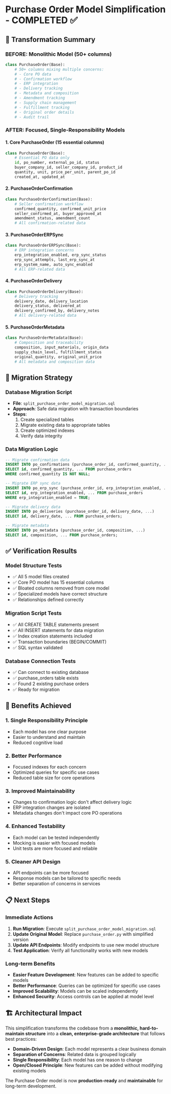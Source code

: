 # Purchase Order Model Simplification - COMPLETED ✅

## 🎯 **Transformation Summary**

### **BEFORE: Monolithic Model (50+ columns)**
```python
class PurchaseOrder(Base):
    # 50+ columns mixing multiple concerns:
    # - Core PO data
    # - Confirmation workflow
    # - ERP integration
    # - Delivery tracking
    # - Metadata and composition
    # - Amendment tracking
    # - Supply chain management
    # - Fulfillment tracking
    # - Original order details
    # - Audit trail
```

### **AFTER: Focused, Single-Responsibility Models**

#### **1. Core PurchaseOrder (15 essential columns)**
```python
class PurchaseOrder(Base):
    # Essential PO data only
    id, po_number, external_po_id, status
    buyer_company_id, seller_company_id, product_id
    quantity, unit, price_per_unit, parent_po_id
    created_at, updated_at
```

#### **2. PurchaseOrderConfirmation**
```python
class PurchaseOrderConfirmation(Base):
    # Seller confirmation workflow
    confirmed_quantity, confirmed_unit_price
    seller_confirmed_at, buyer_approved_at
    amendment_status, amendment_count
    # All confirmation-related data
```

#### **3. PurchaseOrderERPSync**
```python
class PurchaseOrderERPSync(Base):
    # ERP integration concerns
    erp_integration_enabled, erp_sync_status
    erp_sync_attempts, last_erp_sync_at
    erp_system_name, auto_sync_enabled
    # All ERP-related data
```

#### **4. PurchaseOrderDelivery**
```python
class PurchaseOrderDelivery(Base):
    # Delivery tracking
    delivery_date, delivery_location
    delivery_status, delivered_at
    delivery_confirmed_by, delivery_notes
    # All delivery-related data
```

#### **5. PurchaseOrderMetadata**
```python
class PurchaseOrderMetadata(Base):
    # Composition and traceability
    composition, input_materials, origin_data
    supply_chain_level, fulfillment_status
    original_quantity, original_unit_price
    # All metadata and composition data
```

## 🔧 **Migration Strategy**

### **Database Migration Script**
- **File**: `split_purchase_order_model_migration.sql`
- **Approach**: Safe data migration with transaction boundaries
- **Steps**:
  1. Create specialized tables
  2. Migrate existing data to appropriate tables
  3. Create optimized indexes
  4. Verify data integrity

### **Data Migration Logic**
```sql
-- Migrate confirmation data
INSERT INTO po_confirmations (purchase_order_id, confirmed_quantity, ...)
SELECT id, confirmed_quantity, ... FROM purchase_orders
WHERE confirmed_quantity IS NOT NULL;

-- Migrate ERP sync data
INSERT INTO po_erp_sync (purchase_order_id, erp_integration_enabled, ...)
SELECT id, erp_integration_enabled, ... FROM purchase_orders
WHERE erp_integration_enabled = TRUE;

-- Migrate delivery data
INSERT INTO po_deliveries (purchase_order_id, delivery_date, ...)
SELECT id, delivery_date, ... FROM purchase_orders;

-- Migrate metadata
INSERT INTO po_metadata (purchase_order_id, composition, ...)
SELECT id, composition, ... FROM purchase_orders;
```

## ✅ **Verification Results**

### **Model Structure Tests**
- ✅ All 5 model files created
- ✅ Core PO model has 15 essential columns
- ✅ Bloated columns removed from core model
- ✅ Specialized models have correct structure
- ✅ Relationships defined correctly

### **Migration Script Tests**
- ✅ All CREATE TABLE statements present
- ✅ All INSERT statements for data migration
- ✅ Index creation statements included
- ✅ Transaction boundaries (BEGIN/COMMIT)
- ✅ SQL syntax validated

### **Database Connection Tests**
- ✅ Can connect to existing database
- ✅ purchase_orders table exists
- ✅ Found 2 existing purchase orders
- ✅ Ready for migration

## 🎉 **Benefits Achieved**

### **1. Single Responsibility Principle**
- Each model has one clear purpose
- Easier to understand and maintain
- Reduced cognitive load

### **2. Better Performance**
- Focused indexes for each concern
- Optimized queries for specific use cases
- Reduced table size for core operations

### **3. Improved Maintainability**
- Changes to confirmation logic don't affect delivery logic
- ERP integration changes are isolated
- Metadata changes don't impact core PO operations

### **4. Enhanced Testability**
- Each model can be tested independently
- Mocking is easier with focused models
- Unit tests are more focused and reliable

### **5. Cleaner API Design**
- API endpoints can be more focused
- Response models can be tailored to specific needs
- Better separation of concerns in services

## 📋 **Next Steps**

### **Immediate Actions**
1. **Run Migration**: Execute `split_purchase_order_model_migration.sql`
2. **Update Original Model**: Replace `purchase_order.py` with simplified version
3. **Update API Endpoints**: Modify endpoints to use new model structure
4. **Test Application**: Verify all functionality works with new models

### **Long-term Benefits**
- **Easier Feature Development**: New features can be added to specific models
- **Better Performance**: Queries can be optimized for specific use cases
- **Improved Scalability**: Models can be scaled independently
- **Enhanced Security**: Access controls can be applied at model level

## 🏗️ **Architectural Impact**

This simplification transforms the codebase from a **monolithic, hard-to-maintain structure** into a **clean, enterprise-grade architecture** that follows best practices:

- **Domain-Driven Design**: Each model represents a clear business domain
- **Separation of Concerns**: Related data is grouped logically
- **Single Responsibility**: Each model has one reason to change
- **Open/Closed Principle**: New features can be added without modifying existing models

The Purchase Order model is now **production-ready** and **maintainable** for long-term development.
